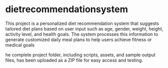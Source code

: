 # dietrecommendationsystem
This project is a personalized diet recommendation system that suggests tailored diet plans based on user input such as age, gender, weight, height, activity level, and health goals. The system processes this information to generate customized daily meal plans to help users achieve fitness or medical goals

he complete project folder, including scripts, assets, and sample output files, has been uploaded as a ZIP file for easy access and testing.
